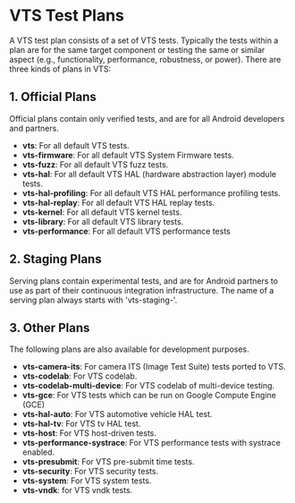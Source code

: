 # VTS Test Plans

A VTS test plan consists of a set of VTS tests. Typically the tests within a
plan are for the same target component or testing the same or similar aspect
(e.g., functionality, performance, robustness, or power). There are three kinds
of plans in VTS:

## 1. Official Plans

Official plans contain only verified tests, and are for all Android developers
and partners.

 * __vts__: For all default VTS tests.
 * __vts-firmware__: For all default VTS System Firmware tests.
 * __vts-fuzz__: For all default VTS fuzz tests.
 * __vts-hal__: For all default VTS HAL (hardware abstraction layer) module tests.
 * __vts-hal-profiling__: For all default VTS HAL performance profiling tests.
 * __vts-hal-replay__: For all default VTS HAL replay tests.
 * __vts-kernel__: For all default VTS kernel tests.
 * __vts-library__: For all default VTS library tests.
 * __vts-performance__: For all default VTS performance tests

## 2. Staging Plans

Serving plans contain experimental tests, and are for Android
partners to use as part of their continuous integration infrastructure. The
name of a serving plan always starts with 'vts-staging-'.

## 3. Other Plans

The following plans are also available for development purposes.

 * __vts-camera-its__: For camera ITS (Image Test Suite) tests ported to VTS.
 * __vts-codelab__: For VTS codelab.
 * __vts-codelab-multi-device__: For VTS codelab of multi-device testing.
 * __vts-gce__: For VTS tests which can be run on Google Compute Engine (GCE)
 * __vts-hal-auto__: For VTS automotive vehicle HAL test.
 * __vts-hal-tv__: For VTS tv HAL test.
 * __vts-host__: For VTS host-driven tests.
 * __vts-performance-systrace__: For VTS performance tests with systrace
   enabled.
 * __vts-presubmit__: For VTS pre-submit time tests.
 * __vts-security__: For VTS security tests.
 * __vts-system__: For VTS system tests.
 * __vts-vndk__: for VTS vndk tests.
